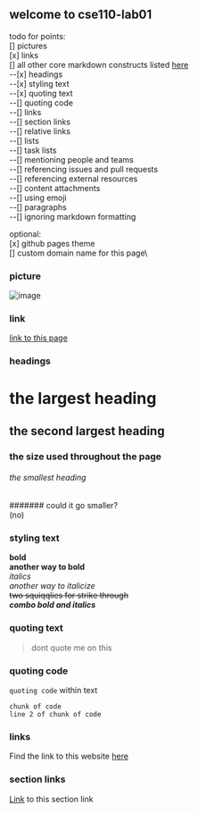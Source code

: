 ## welcome to cse110-lab01

todo for points:\
[] pictures\
[x] links\
[] all other core markdown constructs listed [here](https://docs.github.com/en/free-pro-team@latest/github/writing-on-github/basic-writing-and-formatting-syntax)\
--[x] headings\
--[x] styling text\
--[x] quoting text\
--[] quoting code\
--[] links\
--[] section links\
--[] relative links\
--[] lists\
--[] task lists\
--[] mentioning people and teams\
--[] referencing issues and pull requests\
--[] referencing external resources\
--[] content attachments\
--[] using emoji\
--[] paragraphs\
--[] ignoring markdown formatting

optional:\
[x] github pages theme\
[] custom domain name for this page\

### picture
![image]()

### link
[link to this page](https://trinpham.github.io/cse110-lab01/)

### headings
# the largest heading
## the second largest heading
### the size used throughout the page
###### the smallest heading
####### could it go smaller?\
(no)

### styling text
**bold**\
__another way to bold__\
*italics*\
_another way to italicize_\
~~two squiqqlies for strike through~~\
***combo bold and italics***

### quoting text ###
> dont quote me on this

### quoting code ###
`quoting code` within text
```
chunk of code
line 2 of chunk of code
```
### links
Find the link to this website [here](https://trinpham.github.io/cse110-lab01/)

### section links
[Link](#section-links) to this section link
